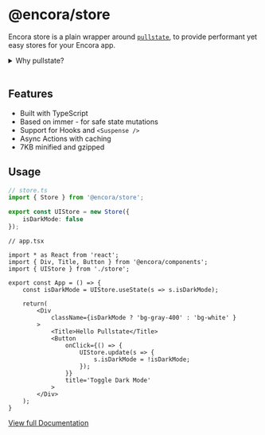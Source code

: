 # @encora/store
Encora store is a plain wrapper around [`pullstate`](https://github.com/lostpebble/pullstate), to provide performant yet easy stores for your Encora app.

<details>
	<summary>Why pullstate?</summary>
	<br />
	Like with Encora, pullstate is extremely easy to use while offering all of the functionality you would expect from other store management systems such as Redux, minus the boilerplate.
</details><br />

## Features

- Built with TypeScript
- Based on immer - for safe state mutations
- Support for Hooks and `<Suspense />`
- Async Actions with caching
- 7KB minified and gzipped

## Usage

```ts
// store.ts
import { Store } from '@encora/store';

export const UIStore = new Store({ 
	isDarkMode: false
});
```

```tsx
// app.tsx

import * as React from 'react';
import { Div, Title, Button } from '@encora/components';
import { UIStore } from './store';

export const App = () => {
	const isDarkMode = UIStore.useState(s => s.isDarkMode);

	return(
		<Div
			className={isDarkMode ? 'bg-gray-400' : 'bg-white' }
		>
			<Title>Hello Pullstate</Title>
			<Button
				onClick={() => {
					UIStore.update(s => {
						s.isDarkMode = !isDarkMode;
					});
				}}
				title='Toggle Dark Mode'
			>
		</Div>
	);
}
```

[View full Documentation](https://lostpebble.github.io/pullstate/)
